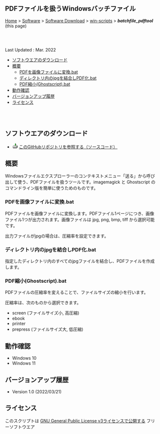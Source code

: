 ## PDFファイルを扱うWindowsバッチファイル<!-- omit in toc -->


[Home](https://oasis3855.github.io/webpage/) > [Software](https://oasis3855.github.io/webpage/software/index.html) > [Software Download](https://oasis3855.github.io/webpage/software/software-download.html) > [win-scripts](../README.md) > ***batchfile_pdftool*** (this page)

<br />
<br />

Last Updated : Mar. 2022

- [ソフトウエアのダウンロード](#ソフトウエアのダウンロード)
- [概要](#概要)
  - [PDFを画像ファイルに変換.bat](#pdfを画像ファイルに変換bat)
  - [ディレクトリ内のjpgを結合しPDF化.bat](#ディレクトリ内のjpgを結合しpdf化bat)
  - [PDF縮小(Ghostscript).bat](#pdf縮小ghostscriptbat)
- [動作確認](#動作確認)
- [バージョンアップ履歴](#バージョンアップ履歴)
- [ライセンス](#ライセンス)

<br />
<br />

## ソフトウエアのダウンロード

- ![download icon](../readme_pics/soft-ico-download-darkmode.gif)    [このGitHubリポジトリを参照する（ソースコード）](../batchfile_pdftool/)

## 概要

Windowsファイルエクスプローラーのコンテキストメニュー「送る」から呼び出して使う、PDFファイルを扱うツールです。imagemagick と Ghostscript のコマンドライン版を簡単に使うためのものです。

### PDFを画像ファイルに変換.bat

PDFファイルを画像ファイルに変換します。PDFファイル1ページにつき、画像ファイル1つが出力されます。画像ファイルは jpg, png, bmp, tiff から選択可能です。

出力ファイルがjpgの場合は、圧縮率を設定できます。

### ディレクトリ内のjpgを結合しPDF化.bat

指定したディレクトリ内のすべてのjpgファイルを結合し、PDFファイルを作成します。

### PDF縮小(Ghostscript).bat

PDFファイルの圧縮率を変えることで、ファイルサイズの縮小を行います。

圧縮率は、次のものから選択できます。
- screen   (ファイルサイズ小, 高圧縮)
- ebook
- printer
- prepress   (ファイルサイズ大, 低圧縮)

## 動作確認

- Windows 10
- Windows 11

## バージョンアップ履歴

- Version 1.0 (2022/03/21)

## ライセンス

このスクリプトは [GNU General Public License v3ライセンスで公開する](https://gpl.mhatta.org/gpl.ja.html) フリーソフトウエア
